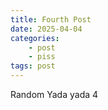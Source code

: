 ```yaml
---
title: Fourth Post
date: 2025-04-04
categories:
    - post
    - piss
tags: post
---
```


Random Yada yada 4
